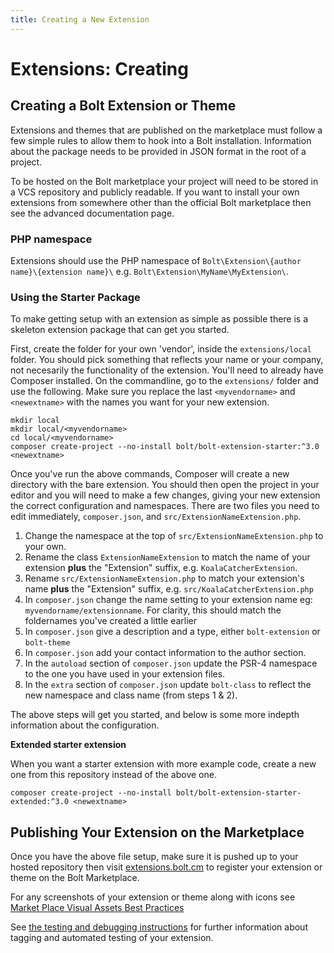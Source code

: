 ```yaml
---
title: Creating a New Extension
---
```

Extensions: Creating
=========================

Creating a Bolt Extension or Theme
----------------------------------

Extensions and themes that are published on the marketplace must follow a few
simple rules to allow them to hook into a Bolt installation. Information about
the package needs to be provided in JSON format in the root of a project.

To be hosted on the Bolt marketplace your project will need to be stored in a
VCS repository and publicly readable. If you want to install your own extensions
from somewhere other than the official Bolt marketplace then see the advanced
documentation page.

### PHP namespace

Extensions should use the PHP namespace of
`Bolt\Extension\{author name}\{extension name}\` e.g.
`Bolt\Extension\MyName\MyExtension\`.

### Using the Starter Package

To make getting setup with an extension as simple as possible there is a
skeleton extension package that can get you started.

First, create the folder for your own 'vendor', inside the `extensions/local`
folder. You should pick something that reflects your name or your company, not
necesarily the functionality of the extension. You'll need to already have
Composer installed. On the commandline, go to the `extensions/` folder and use
the following. Make sure you replace the last `<myvendorname>` and
`<newextname>` with the names you want for your new extension.

```
mkdir local
mkdir local/<myvendorname>
cd local/<myvendorname>
composer create-project --no-install bolt/bolt-extension-starter:^3.0 <newextname>
```

Once you've run the above commands, Composer will create a new directory with
the bare extension. You should then open the project in your editor and you will
need to make a few changes, giving your new extension the correct configuration
and namespaces. There are two files you need to edit immediately, `composer.json`,
and `src/ExtensionNameExtension.php`.

 1. Change the namespace at the top of `src/ExtensionNameExtension.php` to your
    own.
 2. Rename the class `ExtensionNameExtension` to match the name of your extension **plus**
    the "Extension" suffix, e.g. `KoalaCatcherExtension`.
 3. Rename `src/ExtensionNameExtension.php` to match your extension's name **plus**
    the "Extension" suffix, e.g. `src/KoalaCatcherExtension.php`
 4. In `composer.json` change the name setting to your extension name eg:
    `myvendorname/extensionname`. For clarity, this should match the foldernames
    you've created a little earlier
 5. In `composer.json` give a description and a type, either `bolt-extension` or
    `bolt-theme`
 6. In `composer.json` add your contact information to the author section.
 7. In the `autoload` section of `composer.json` update the PSR-4 namespace to the one you have used
    in your extension files.
 8. In the `extra` section of `composer.json` update `bolt-class` to reflect the new namespace and class name (from steps 1 & 2).

The above steps will get you started, and below is some more indepth information
about the configuration.

**Extended starter extension**

When you want a starter extension with more example code, create a new one from
this repository instead of the above one.

```
composer create-project --no-install bolt/bolt-extension-starter-extended:^3.0 <newextname>
```

Publishing Your Extension on the Marketplace
--------------------------------------------

Once you have the above file setup, make sure it is pushed up to your hosted
repository then visit [extensions.bolt.cm](http://extensions.bolt.cm) to
register your extension or theme on the Bolt Marketplace.  

For any screenshots of your extension or theme along with icons see [Market Place Visual Assets Best Practices](../../publishing-marketplace/visual-assets)

See [the testing and debugging instructions](testing) for
further information about tagging and automated testing of your extension.
